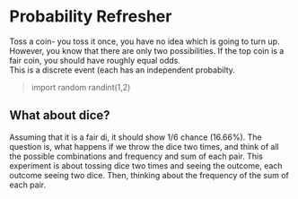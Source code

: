 # Probability Refresher
Toss a coin- you toss it once, you have no idea which is going to turn up.  
However, you know that there are only two possibilities. If the top coin is a fair coin, you should have roughly equal odds.   
This is a discrete event (each has an independent probabilty.  
> import random 
> randint(1,2)

## What about dice?
Assuming that it is a fair di, it should show 1/6 chance (16.66%). The question is, what happens if we throw the dice two times, and think of all the possible combinations and frequency and sum of each pair. This experiment is about tossing dice two times and seeing the outcome, each outcome seeing two dice. Then, thinking about the frequency of the sum of each pair. 

